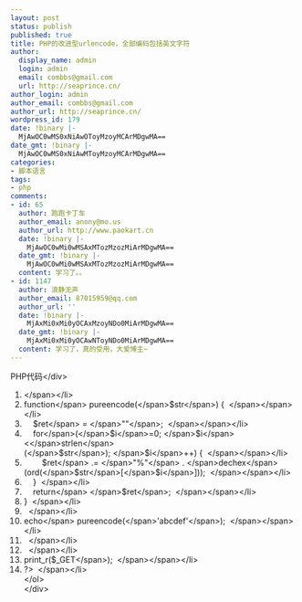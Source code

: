 ```yaml
---
layout: post
status: publish
published: true
title: PHP的改进型urlencode，全部编码包括英文字符
author:
  display_name: admin
  login: admin
  email: combbs@gmail.com
  url: http://seaprince.cn/
author_login: admin
author_email: combbs@gmail.com
author_url: http://seaprince.cn/
wordpress_id: 179
date: !binary |-
  MjAwOC0wMS0xNiAwOToyMzoyMCArMDgwMA==
date_gmt: !binary |-
  MjAwOC0wMS0xNiAwMToyMzoyMCArMDgwMA==
categories:
- 脚本语言
tags:
- php
comments:
- id: 65
  author: 跑跑卡丁车
  author_email: anony@mo.us
  author_url: http://www.paokart.cn
  date: !binary |-
    MjAwOC0wMi0wMSAxMTozMzozMiArMDgwMA==
  date_gmt: !binary |-
    MjAwOC0wMi0wMSAxMTozMzozMiArMDgwMA==
  content: 学习了。。
- id: 1147
  author: 浪静无声
  author_email: 87015959@qq.com
  author_url: ''
  date: !binary |-
    MjAxMi0xMi0yOCAxMzoyNDo0MiArMDgwMA==
  date_gmt: !binary |-
    MjAxMi0xMi0yOCAwNToyNDo0MiArMDgwMA==
  content: 学习了，真的受用，大爱博主~
---
```

<div class="codeText">
<div class="codeHead">PHP代码<&#47;div></p>
<ol start="1" class="dp-c">
<li class="alt"><span><span><?&nbsp;&nbsp;<&#47;span><&#47;span><&#47;li>
<li class=""><span><span class="keyword">function<&#47;span><span>&nbsp;pureencode(<&#47;span><span class="vars">$str<&#47;span><span>)&nbsp;{&nbsp;&nbsp;<&#47;span><&#47;span><&#47;li>
<li class="alt"><span>&nbsp;&nbsp;&nbsp;&nbsp;<span class="vars">$ret<&#47;span><span>&nbsp;=&nbsp;<&#47;span><span class="string">""<&#47;span><span>;&nbsp;&nbsp;<&#47;span><&#47;span><&#47;li>
<li class=""><span>&nbsp;&nbsp;&nbsp;&nbsp;<span class="keyword">for<&#47;span><span>(<&#47;span><span class="vars">$i<&#47;span><span>=0;&nbsp;<&#47;span><span class="vars">$i<&#47;span><span><<&#47;span><span class="func">strlen<&#47;span><span>(<&#47;span><span class="vars">$str<&#47;span><span>);&nbsp;<&#47;span><span class="vars">$i<&#47;span><span>++)&nbsp;{&nbsp;&nbsp;<&#47;span><&#47;span><&#47;li>
<li class="alt"><span>&nbsp;&nbsp;&nbsp;&nbsp;&nbsp;&nbsp;&nbsp;&nbsp;<span class="vars">$ret<&#47;span><span>&nbsp;.=&nbsp;<&#47;span><span class="string">"%"<&#47;span><span>&nbsp;.&nbsp;<&#47;span><span class="func">dechex<&#47;span><span>(ord(<&#47;span><span class="vars">$str<&#47;span><span>[<&#47;span><span class="vars">$i<&#47;span><span>]));&nbsp;&nbsp;<&#47;span><&#47;span><&#47;li>
<li class=""><span>&nbsp;&nbsp;&nbsp;&nbsp;}&nbsp;&nbsp;<&#47;span><&#47;li>
<li class="alt"><span>&nbsp;&nbsp;&nbsp;&nbsp;<span class="keyword">return<&#47;span><span>&nbsp;<&#47;span><span class="vars">$ret<&#47;span><span>;&nbsp;&nbsp;<&#47;span><&#47;span><&#47;li>
<li class=""><span>}&nbsp;&nbsp;<&#47;span><&#47;li>
<li class="alt"><span>&nbsp;&nbsp;<&#47;span><&#47;li>
<li class=""><span><span class="func">echo<&#47;span><span>&nbsp;pureencode(<&#47;span><span class="string">'abcdef'<&#47;span><span>);&nbsp;&nbsp;<&#47;span><&#47;span><&#47;li>
<li class="alt"><span>&nbsp;&nbsp;<&#47;span><&#47;li>
<li class=""><span>&nbsp;&nbsp;<&#47;span><&#47;li>
<li class="alt"><span>print_r(<span class="vars">$_GET<&#47;span><span>);&nbsp;&nbsp;<&#47;span><&#47;span><&#47;li>
<li class=""><span>?>&nbsp;&nbsp;<&#47;span><&#47;li><br />
<&#47;ol><br />
<&#47;div></p>
